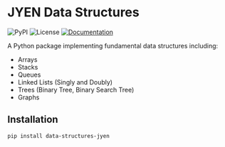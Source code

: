 # JYEN Data Structures

![PyPI](https://img.shields.io/pypi/v/jyen-data-structures)
![License](https://img.shields.io/github/license/Yunpei24/data_structures_jyen)
[![Documentation](https://img.shields.io/badge/docs-online-blue)](https://yunpei24.github.io/data_structures_jyen/)

A Python package implementing fundamental data structures including:

- Arrays
- Stacks
- Queues
- Linked Lists (Singly and Doubly)
- Trees (Binary Tree, Binary Search Tree)
- Graphs

## Installation

```bash
pip install data-structures-jyen
```
